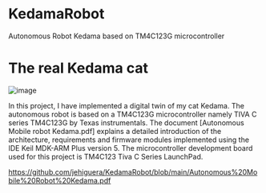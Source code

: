 # KedamaRobot
Autonomous Robot Kedama based on TM4C123G microcontroller

# The real Kedama cat
![image](https://user-images.githubusercontent.com/10722325/193531038-a6d78421-a308-40d3-a751-6f6852ba0e71.png)

In this project, I have implemented a digital twin of my cat Kedama. The autonomous robot is based on a TM4C123G microcontroller namely TIVA C series TM4C123G by Texas instrumentals. 
The document [Autonomous Mobile robot Kedama.pdf] explains a detailed introduction of the architecture, requirements and firmware modules implemented using the IDE Keil MDK-ARM Plus version 5.
The microcontroller development board used for this project is TM4C123 Tiva C Series LaunchPad. 

https://github.com/jehiguera/KedamaRobot/blob/main/Autonomous%20Mobile%20Robot%20Kedama.pdf



